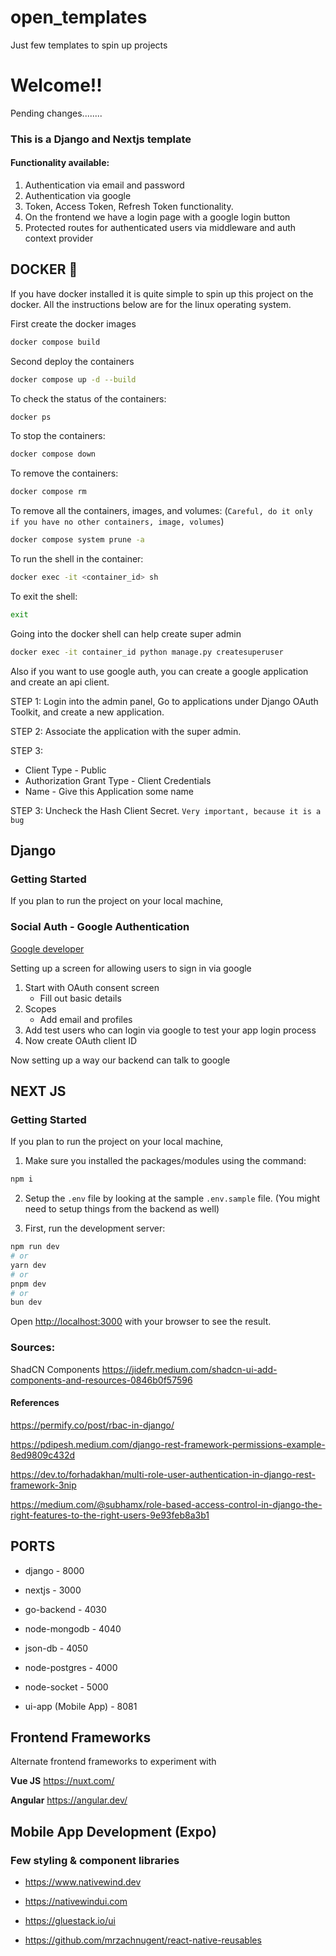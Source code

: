 # open_templates

Just few templates to spin up projects

# Welcome!!

Pending changes........

### This is a Django and Nextjs template

#### Functionality available:

1. Authentication via email and password
2. Authentication via google
3. Token, Access Token, Refresh Token functionality.
4. On the frontend we have a login page with a google login button
5. Protected routes for authenticated users via middleware and auth context provider

## DOCKER 🐳

If you have docker installed it is quite simple to spin up this project on the docker.
All the instructions below are for the linux operating system.

First create the docker images

```sh
docker compose build
```

Second deploy the containers

```sh
docker compose up -d --build
```

To check the status of the containers:

```sh
docker ps
```

To stop the containers:

```sh
docker compose down
```

To remove the containers:

```sh
docker compose rm
```

To remove all the containers, images, and volumes: (`Careful, do it only if you have no other containers, image, volumes`)

```sh
docker compose system prune -a
```

To run the shell in the container:

```sh
docker exec -it <container_id> sh
```

To exit the shell:

```sh
exit
```

Going into the docker shell can help create super admin

```sh
docker exec -it container_id python manage.py createsuperuser
```

Also if you want to use google auth, you can create a google application and create an api client.

STEP 1: Login into the admin panel, Go to applications under Django OAuth Toolkit, and create a new application.

STEP 2: Associate the application with the super admin.

STEP 3:

- Client Type - Public
- Authorization Grant Type - Client Credentials
- Name - Give this Application some name

STEP 3: Uncheck the Hash Client Secret. `Very important, because it is a bug`

###

###

## Django

### Getting Started

If you plan to run the project on your local machine,

### Social Auth - Google Authentication

[Google developer](https://console.cloud.google.com/apis)

Setting up a screen for allowing users to sign in via google

1. Start with OAuth consent screen
   - Fill out basic details
2. Scopes
   - Add email and profiles
3. Add test users who can login via google to test your app login process
4. Now create OAuth client ID

Now setting up a way our backend can talk to google

###

## NEXT JS

### Getting Started

If you plan to run the project on your local machine,

1. Make sure you installed the packages/modules using the command:

```bash
npm i
```

2. Setup the `.env` file by looking at the sample `.env.sample` file. (You might need to setup
   things from the backend as well)

3. First, run the development server:

```bash
npm run dev
# or
yarn dev
# or
pnpm dev
# or
bun dev
```

Open [http://localhost:3000](http://localhost:3000) with your browser to see the result.

### Sources:

ShadCN Components
https://jidefr.medium.com/shadcn-ui-add-components-and-resources-0846b0f57596

#### References

https://permify.co/post/rbac-in-django/

https://pdipesh.medium.com/django-rest-framework-permissions-example-8ed9809c432d

https://dev.to/forhadakhan/multi-role-user-authentication-in-django-rest-framework-3nip

https://medium.com/@subhamx/role-based-access-control-in-django-the-right-features-to-the-right-users-9e93feb8a3b1

## PORTS

- django - 8000

- nextjs - 3000

- go-backend - 4030

- node-mongodb - 4040

- json-db - 4050

- node-postgres - 4000

- node-socket - 5000

- ui-app (Mobile App) - 8081

## Frontend Frameworks

Alternate frontend frameworks to experiment with

**Vue JS**
https://nuxt.com/

**Angular**
https://angular.dev/

## Mobile App Development (Expo)

### Few styling & component libraries

- https://www.nativewind.dev

- https://nativewindui.com

- https://gluestack.io/ui

- https://github.com/mrzachnugent/react-native-reusables
